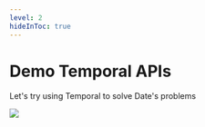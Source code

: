 ```yaml
---
level: 2
hideInToc: true
---
```


# Demo Temporal APIs
Let's try using Temporal to solve Date's problems

<div class="flex justify-center">
  <img src="/pepega-write.gif"/>
</div>